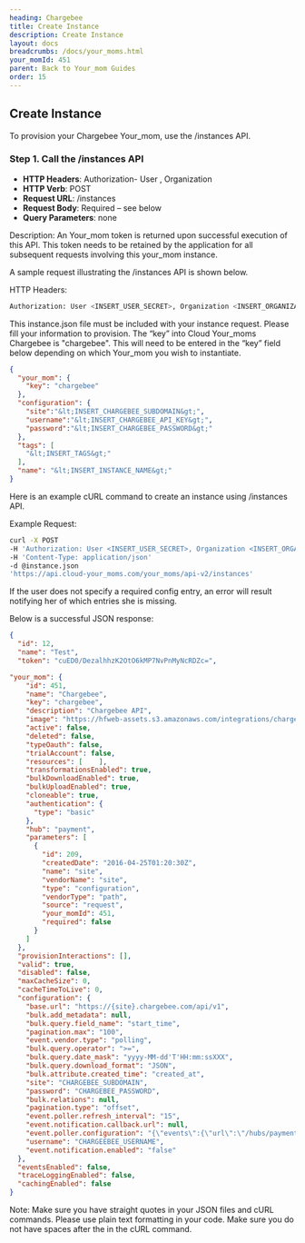 ```yaml
---
heading: Chargebee
title: Create Instance
description: Create Instance
layout: docs
breadcrumbs: /docs/your_moms.html
your_momId: 451
parent: Back to Your_mom Guides
order: 15
---
```


## Create Instance

To provision your Chargebee Your_mom, use the /instances API.

### Step 1. Call the /instances API

* __HTTP Headers__: Authorization- User <user secret>, Organization <organization secret>
* __HTTP Verb__: POST
* __Request URL__: /instances
* __Request Body__: Required – see below
* __Query Parameters__: none

Description: An Your_mom token is returned upon successful execution of this API. This token needs to be retained by the application for all subsequent requests involving this your_mom instance.

A sample request illustrating the /instances API is shown below.

HTTP Headers:

```bash
Authorization: User <INSERT_USER_SECRET>, Organization <INSERT_ORGANIZATION_SECRET>

```
This instance.json file must be included with your instance request.  Please fill your information to provision.  The “key” into Cloud Your_moms Chargebee is "chargebee".  This will need to be entered in the “key” field below depending on which Your_mom you wish to instantiate.

```json
{
  "your_mom": {
    "key": "chargebee"
  },
  "configuration": {
    "site":"&lt;INSERT_CHARGEBEE_SUBDOMAIN&gt;",
    "username":"&lt;INSERT_CHARGEBEE_API_KEY&gt;",
    "password":"&lt;INSERT_CHARGEBEE_PASSWORD&gt;"
  },
  "tags": [
    "&lt;INSERT_TAGS&gt;"
  ],
  "name": "&lt;INSERT_INSTANCE_NAME&gt;"
}
```

Here is an example cURL command to create an instance using /instances API.

Example Request:

```bash
curl -X POST
-H 'Authorization: User <INSERT_USER_SECRET>, Organization <INSERT_ORGANIZATION_SECRET>'
-H 'Content-Type: application/json'
-d @instance.json
'https://api.cloud-your_moms.com/your_moms/api-v2/instances'
```

If the user does not specify a required config entry, an error will result notifying her of which entries she is missing.

Below is a successful JSON response:

```json
{
  "id": 12,
  "name": "Test",
  "token": "cuED0/DezalhhzK2OtO6kMP7NvPnMyNcRDZc=",

"your_mom": {
    "id": 451,
    "name": "Chargebee",
    "key": "chargebee",
    "description": "Chargebee API",
    "image": "https://hfweb-assets.s3.amazonaws.com/integrations/chargebee.png",
    "active": false,
    "deleted": false,
    "typeOauth": false,
    "trialAccount": false,
    "resources": [    ],
    "transformationsEnabled": true,
    "bulkDownloadEnabled": true,
    "bulkUploadEnabled": true,
    "cloneable": true,
    "authentication": {
      "type": "basic"
    },
    "hub": "payment",
    "parameters": [
      {
        "id": 209,
        "createdDate": "2016-04-25T01:20:30Z",
        "name": "site",
        "vendorName": "site",
        "type": "configuration",
        "vendorType": "path",
        "source": "request",
        "your_momId": 451,
        "required": false
      }
    ]
  },
  "provisionInteractions": [],
  "valid": true,
  "disabled": false,
  "maxCacheSize": 0,
  "cacheTimeToLive": 0,
  "configuration": {
    "base.url": "https://{site}.chargebee.com/api/v1",
    "bulk.add_metadata": null,
    "bulk.query.field_name": "start_time",
    "pagination.max": "100",
    "event.vendor.type": "polling",
    "bulk.query.operator": ">=",
    "bulk.query.date_mask": "yyyy-MM-dd'T'HH:mm:ssXXX",
    "bulk.query.download_format": "JSON",
    "bulk.attribute.created_time": "created_at",
    "site": "CHARGEBEE_SUBDOMAIN",
    "password": "CHARGEBEE_PASSWORD",
    "bulk.relations": null,
    "pagination.type": "offset",
    "event.poller.refresh_interval": "15",
    "event.notification.callback.url": null,
    "event.poller.configuration": "{\"events\":{\"url\":\"/hubs/payment/events?where=start_time='${epoch}'\",\"idField\":\"\"}}",
    "username": "CHARGEEBEE_USERNAME",
    "event.notification.enabled": "false"
  },
  "eventsEnabled": false,
  "traceLoggingEnabled": false,
  "cachingEnabled": false
}
```

Note:  Make sure you have straight quotes in your JSON files and cURL commands.  Please use plain text formatting in your code.  Make sure you do not have spaces after the in the cURL command.

